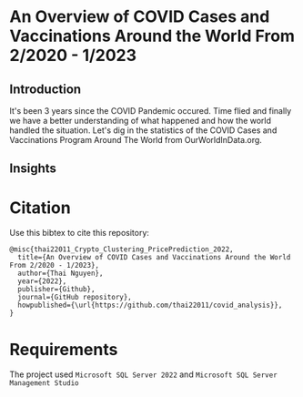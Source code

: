 # An Overview of COVID Cases and Vaccinations Around the World From 2/2020 - 1/2023

## Introduction
It's been 3 years since the COVID Pandemic occured. Time flied and finally we have a better understanding of what happened and how the world handled the situation. Let's dig in the statistics of the COVID Cases and Vaccinations Program Around The World from OurWorldInData.org.

## Insights

# Citation
Use this bibtex to cite this repository:

```
@misc{thai22011_Crypto_Clustering_PricePrediction_2022,
  title={An Overview of COVID Cases and Vaccinations Around the World From 2/2020 - 1/2023},
  author={Thai Nguyen},
  year={2022},
  publisher={Github},
  journal={GitHub repository},
  howpublished={\url{https://github.com/thai22011/covid_analysis}},
}
```
# Requirements

The project used `Microsoft SQL Server 2022` and `Microsoft SQL Server Management Studio`
